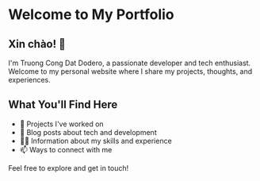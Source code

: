# Welcome to My Portfolio

## Xin chào! 👋

I'm Truong Cong Dat Dodero, a passionate developer and tech enthusiast. Welcome to my personal website where I share my projects, thoughts, and experiences.

## What You'll Find Here

- 🚀 Projects I've worked on
- 📝 Blog posts about tech and development
- 👨‍💻 Information about my skills and experience
- 📫 Ways to connect with me

Feel free to explore and get in touch!        
